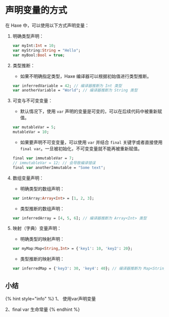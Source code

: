 # 声明变量的方式

在 Haxe 中，可以使用以下方式声明变量：

1.  明确类型声明：

    ```haxe
    var myInt:Int = 10;
    var myString:String = "Hello";
    var myBool:Bool = true;
    ```
2.  类型推断：

    * 如果不明确指定类型，Haxe 编译器可以根据初始值进行类型推断。

    ```haxe
    var inferredVariable = 42; // 编译器推断为 Int 类型
    var anotherVariable = "World"; // 编译器推断为 String 类型
    ```
3.  可变与不可变变量：

    * 默认情况下，使用 `var` 声明的变量是可变的，可以在后续代码中被重新赋值。

    ```haxe
    var mutableVar = 5;
    mutableVar = 10;
    ```

    * 如果要声明不可变变量，可以使用 `var` 并结合 `final` 关键字或者直接使用 `final var`。一旦被初始化，不可变变量就不能再被重新赋值。

    ```haxe
    final var immutableVar = 7;
    // immutableVar = 12; // 会导致编译错误
    final var anotherImmutable = "Some text";
    ```
4.  数组变量声明：

    * 明确类型的数组声明：

    ```haxe
    var intArray:Array<Int> = [1, 2, 3];
    ```

    * 类型推断的数组声明：

    ```haxe
    var inferredArray = [4, 5, 6]; // 编译器推断为 Array<Int> 类型
    ```
5.  映射（字典）变量声明：

    * 明确类型的映射声明：

    ```haxe
    var myMap:Map<String,Int> = {'key1': 10, 'key2': 20};
    ```

    * 类型推断的映射声明：

    ```haxe
    var inferredMap = {'key3': 30, 'key4': 40}; // 编译器推断为 Map<String,Int> 类型
    ```



## 小结

{% hint style="info" %}
1、 使用var声明变量

2、final  var 生命常量
{% endhint %}
